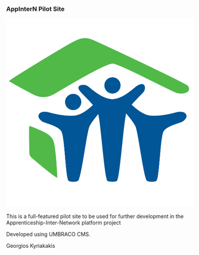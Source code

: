 ### AppInterN Pilot Site
![Logo](site-logo-home.png)

This is a full-featured pilot site to be used for further development in the Apprenticeship-Inter-Network platform project

Developed using UMBRACO CMS.

Georgios Kyriakakis
